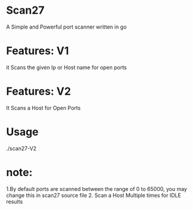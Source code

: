 # Scan27
A Simple and Powerful port scanner written in go

# Features: V1
it Scans the given Ip or Host name for open ports
# Features: V2
It Scans a Host for Open Ports
# Usage 
./scan27-V2 <Hostname>

# note: 

1.By default ports are scanned between the range of 0 to 65000, you may change this in scan27 source file 
2. Scan a Host Multiple times for IDLE results

